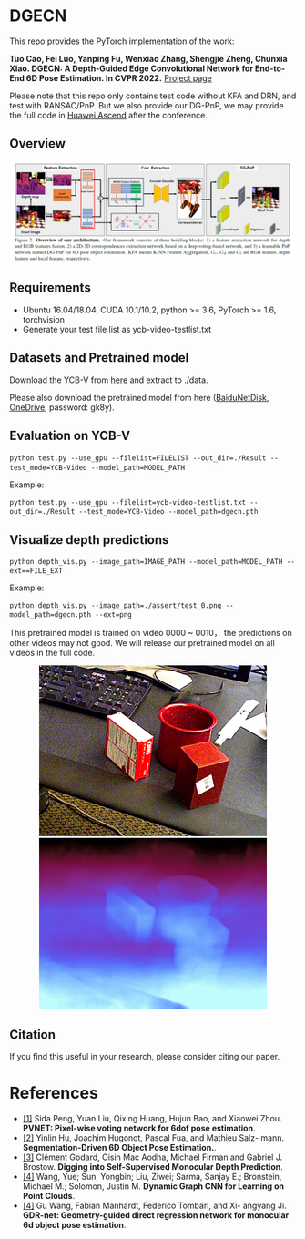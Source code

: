 # DGECN
This repo provides the PyTorch implementation of the work:

**Tuo Cao, Fei Luo, Yanping Fu, Wenxiao Zhang, Shengjie Zheng, Chunxia Xiao. DGECN: A Depth-Guided Edge Convolutional Network for End-to-End 6D Pose Estimation. In CVPR 2022.** [Project page](http://graphvision.whu.edu.cn/)

Please note that this repo only contains test code without KFA and DRN, and test with RANSAC/PnP. But we also provide our DG-PnP, we may provide the full code in [Huawei Ascend](https://gitee.com/ascend/ModelZoo-PyTorch/tree/master/PyTorch/contrib/cv) after the conference.

## Overview
<p align="center">
<img src='pic/overview.png' width='800'>
<p>




## Requirements
* Ubuntu 16.04/18.04, CUDA 10.1/10.2, python >= 3.6, PyTorch >= 1.6, torchvision
* Generate your test file list as ycb-video-testlist.txt



## Datasets and Pretrained model
Download the YCB-V from [here](https://rse-lab.cs.washington.edu/projects/posecnn/) and extract to ./data.

Please also download the pretrained model from here ([BaiduNetDisk](https://pan.baidu.com/s/1q6ar8b-zXzX_Dn4jEIjugA), [OneDrive](https://1drv.ms/u/s!AiHxSa8u7WVsaRnkDzRcQZPnAi4?e=uVm0wF), password: gk8y).




## Evaluation on YCB-V
`python test.py --use_gpu --filelist=FILELIST --out_dir=./Result --test_mode=YCB-Video --model_path=MODEL_PATH`

Example:
```
python test.py --use_gpu --filelist=ycb-video-testlist.txt --out_dir=./Result --test_mode=YCB-Video --model_path=dgecn.pth
```



## Visualize depth predictions

```
python depth_vis.py --image_path=IMAGE_PATH --model_path=MODEL_PATH --ext==FILE_EXT
```

Example:

```
python depth_vis.py --image_path=./assert/test_0.png --model_path=dgecn.pth --ext=png
```

This pretrained model is trained on  video 0000 ~ 0010， the predictions on other videos may not good. We will release our pretrained model on all videos in the full code.
  
<p align="center">
    <img src="assert/test_0.png" width="400"/><img src="assert/test_0_disp.jpeg" width="400"/> 
</p>

## Citation

If you find this useful in your research, please consider citing our paper.

# References
* [\[1\]](#references) Sida Peng, Yuan Liu, Qixing Huang, Hujun Bao, and Xiaowei Zhou. **PVNET: Pixel-wise voting network for 6dof pose estimation**.
* [\[2\]](#references) Yinlin Hu, Joachim Hugonot, Pascal Fua, and Mathieu Salz- mann. **Segmentation-Driven 6D Object Pose Estimation.**.
* [\[3\]](#references) Clément Godard, Oisin Mac Aodha, Michael Firman and Gabriel J. Brostow. **Digging into Self-Supervised Monocular Depth Prediction**.
* [\[4\]](#references) Wang, Yue; Sun, Yongbin; Liu, Ziwei; Sarma, Sanjay E.; Bronstein, Michael M.; Solomon, Justin M. **Dynamic Graph CNN for Learning on Point Clouds**.
* [\[4\]](#references) Gu Wang, Fabian Manhardt, Federico Tombari, and Xi- angyang Ji. **GDR-net: Geometry-guided direct regression network for monocular 6d object pose estimation**.
